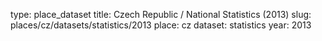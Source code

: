 type: place_dataset
title: Czech Republic / National Statistics (2013)
slug: places/cz/datasets/statistics/2013
place: cz
dataset: statistics
year: 2013
